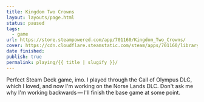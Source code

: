 ```yaml
---
title: Kingdom Two Crowns
layout: layouts/page.html
status: paused
tags:
  - game
url: https://store.steampowered.com/app/701160/Kingdom_Two_Crowns/
cover: https://cdn.cloudflare.steamstatic.com/steam/apps/701160/library_600x900_2x.jpg?t=1742904811
date finished: 
publish: true
permalink: playing/{{ title | slugify }}/
---
```

Perfect Steam Deck game, imo. I played through the Call of Olympus DLC, which I loved, and now I'm working on the Norse Lands DLC. Don't ask me why I'm working backwards — I'll finish the base game at some point.